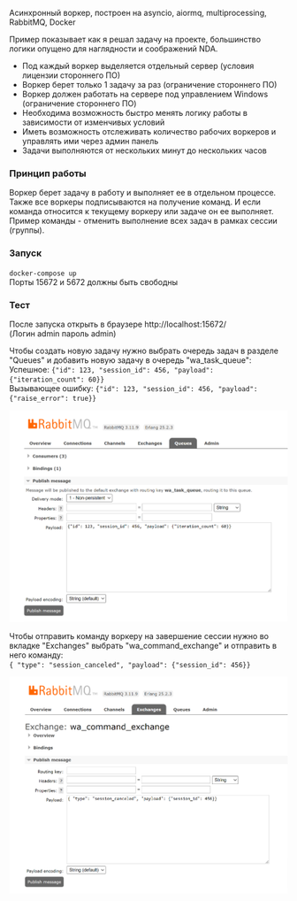 Асинхронный воркер, построен на asyncio, aiormq, multiprocessing, RabbitMQ, Docker

Пример показывает как я решал задачу на проекте, большинство логики опущено для наглядности и соображений NDA.

* Под каждый воркер выделяется отдельный сервер (условия лицензии стороннего ПО)
* Воркер берет только 1 задачу за раз (ограничение стороннего ПО)
* Воркер должен работать на сервере под управлением Windows (ограничение стороннего ПО)
* Необходима возможность быстро менять логику работы в зависимости от изменчивых условий
* Иметь возможность отслеживать количество рабочих воркеров и управлять ими через админ панель
* Задачи выполняются от нескольких минут до нескольких часов

### Принцип работы
Воркер берет задачу в работу и выполняет ее в отдельном процессе. Также все воркеры подписываются на получение команд.
И если команда относится к текущему воркеру или задаче он ее выполняет. Пример команды - отменить выполнение всех задач в рамках сессии (группы).

### Запуск
`docker-compose up`  
Порты 15672 и 5672 должны быть свободны

### Тест
После запуска открыть в браузере http://localhost:15672/  
(Логин admin пароль admin)  

Чтобы создать новую задачу нужно выбрать очередь задач в разделе "Queues" и добавить новую задачу в очередь "wa_task_queue":  
Успешное: `{"id": 123, "session_id": 456, "payload": {"iteration_count": 60}}`  
Вызывающее ошибку: `{"id": 123, "session_id": 456, "payload": {"raise_error": true}}`

![alt](https://github.com/qvp/code_examples/blob/main/worker_asyncio/rabbit_gui_queue.png?raw=true)

Чтобы отправить команду воркеру на завершение сессии нужно во вкладке "Exchanges" выбрать "wa_command_exchange" и отправить в него команду:  
`{ "type": "session_canceled", "payload": {"session_id": 456}}`

![alt](https://github.com/qvp/code_examples/blob/main/worker_asyncio/rabbit_gui_cancel.png?raw=true)
